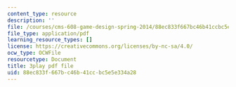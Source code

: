 ```yaml
---
content_type: resource
description: ''
file: /courses/cms-608-game-design-spring-2014/88ec833f667bc46b41ccbc5e5e334a28_1506697.pdf
file_type: application/pdf
learning_resource_types: []
license: https://creativecommons.org/licenses/by-nc-sa/4.0/
ocw_type: OCWFile
resourcetype: Document
title: 3play pdf file
uid: 88ec833f-667b-c46b-41cc-bc5e5e334a28
---
```

